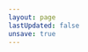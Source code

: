 ```yaml
---
layout: page
lastUpdated: false
unsave: true
---
```


<script setup>
import MyHome from '../.vitepress/components/my/home.vue'
</script>

<MyHome />
